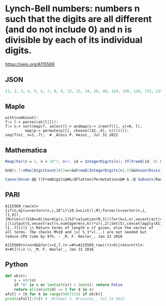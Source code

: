 # Lynch\-Bell numbers: numbers n such that the digits are all different \(and do not include 0\) and n is divisible by each of its individual digits\.
https://oeis.org/A115569
## JSON
```JSON
[1, 2, 3, 4, 5, 6, 7, 8, 9, 12, 15, 24, 36, 48, 124, 126, 128, 132, 135, 162, 168, 175, 184, 216, 248, 264, 312, 315, 324, 384, 396, 412, 432, 612, 624, 648, 672, 728, 735, 784, 816, 824, 864, 936, 1236, 1248, 1296, 1326, 1362, 1368, 1395, 1632, 1692, 1764, 1824]
```
## Maple
```Maple
with(combinat):
f:= l-> parse(cat(l[])):
T:= n-> sort(map(f, select(l-> andmap(x-> irem(f(l), x)=0, l),
         map(p-> permute(p)[], choose([$1..9], n)))))[]:
seq(T(n), n=1..7);  # _Alois P. Heinz_, Jul 31 2022
```
## Mathematica
```Mathematica
Reap[For[n = 1, n < 10^7, n++, id = IntegerDigits[n]; If[FreeQ[id, 0] && Length[id] == Length[Union[id]] && And @@ (Divisible[n, #]& /@ id), Print[n]; Sow[n]]]][[2, 1]] (* _Jean-François Alcover_, Nov 26 2013 *)
```
```Mathematica
bnQ[n_]:=Max[DigitCount[n]]==1&&FreeQ[IntegerDigits[n],0]&&Union[Divisible[n,IntegerDigits[ n]]]=={True}; Select[Range[2000],lbnQ] (* _Harvey P. Dale_, Jun 02 2023 *)
```
```Mathematica
Cases[Union @@ ((FromDigits@#&/@Flatten[Permutations@# & /@ Subsets[Range@9, {#}], 1])&/@ Range@9), _?(DeleteDuplicates[Divisible[#, IntegerDigits@#]] == {True} &)] (* _Hans Rudolf Widmer_, Aug 27 2024 *)
```
## PARI
```PARI
A115569_row(n)={if(n,my(u=vectorv(n,i,10^i)\10,S=List(),M);forvec(v=vector(n,i,[1,9]),(M=lcm(v))%10==0||normlp(v,1)%3^valuation(M,3)||for(k=1,n!,vecextract(v,numtoperm(n,k))*u%M ||listput(S,vecextract(v,numtoperm(n,k))*u)),2);Set(S),concat(apply(A115569_row,[1..7])))} \\ Return terms of length n if given, else the vector of all terms. The checks M%10 and |v| % 3^v(...) are not needed but reduce CPU time by 97%. - _M. F. Hasler_, Jan 31 2016
```
```PARI
A115569(n)=n>9&&for(r=2,7,(n-=#t=A115569_row(r))>9||return(t[n-9+#t]));n \\ _M. F. Hasler_, Jan 31 2016
```
## Python
```Python
def ok(n):
    s = str(n)
    if "0" in s or len(set(s)) < len(s): return False
    return all(n%int(d) == 0 for d in s)
afull = [k for k in range(9867313) if ok(k)]
print(afull[:55]) # _Michael S. Branicky_, Jul 31 2022
```

